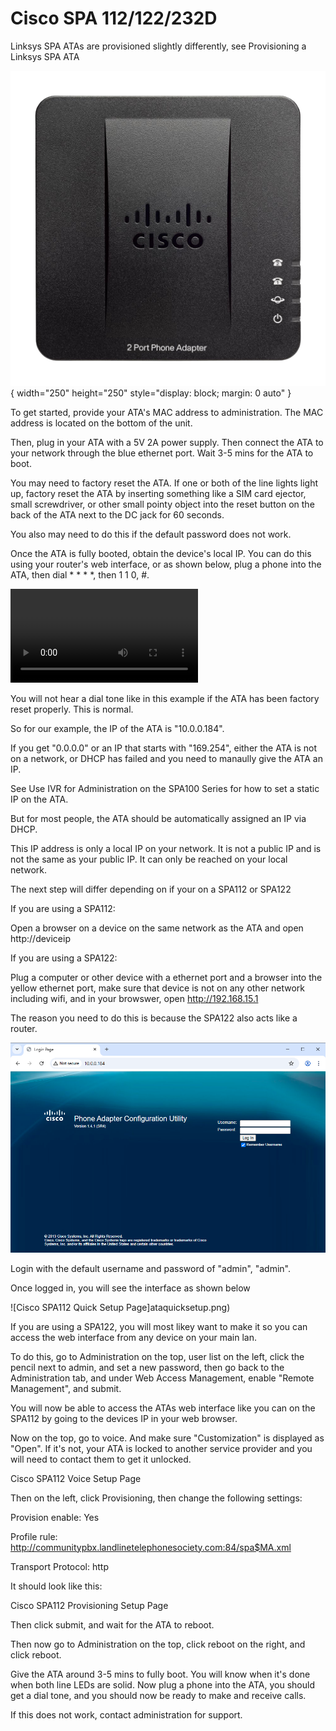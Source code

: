 # Cisco SPA 112/122/232D
Linksys SPA ATAs are provisioned slightly differently, see Provisioning a Linksys SPA ATA


![Cisco SPA112 Product Image](cisco_spa112.png){ width="250" height="250" style="display: block; margin: 0 auto" }


To get started, provide your ATA's MAC address to administration. The MAC address is located on the bottom of the unit.

Then, plug in your ATA with a 5V 2A power supply. Then connect the ATA to your network through the blue ethernet port. Wait 3-5 mins for the ATA to boot.

You may need to factory reset the ATA. If one or both of the line lights light up, factory reset the ATA by inserting something like a SIM card ejector, small screwdriver, or other small pointy object into the reset button on the back of the ATA next to the DC jack for 60 seconds.

You also may need to do this if the default password does not work.

Once the ATA is fully booted, obtain the device's local IP. You can do this using your router's web interface, or as shown below, plug a phone into the ATA, then dial * * * *, then 1 1 0, #.

![type:video](./ciscoSPA-ATA_OBTAIN-ip.mp4)

You will not hear a dial tone like in this example if the ATA has been factory reset properly. This is normal.

So for our example, the IP of the ATA is "10.0.0.184".

If you get "0.0.0.0" or an IP that starts with "169.254", either the ATA is not on a network, or DHCP has failed and you need to manaully give the ATA an IP.

See Use IVR for Administration on the SPA100 Series for how to set a static IP on the ATA.

But for most people, the ATA should be automatically assigned an IP via DHCP.

This IP address is only a local IP on your network. It is not a public IP and is not the same as your public IP. It can only be reached on your local network.

The next step will differ depending on if your on a SPA112 or SPA122

If you are using a SPA112:

Open a browser on a device on the same network as the ATA and open http://deviceip

If you are using a SPA122:

Plug a computer or other device with a ethernet port and a browser into the yellow ethernet port, make sure that device is not on any other network including wifi, and in your browswer, open http://192.168.15.1

The reason you need to do this is because the SPA122 also acts like a router.

![Cisco SPA112 Login Page](login.png)

Login with the default username and password of "admin", "admin".

Once logged in, you will see the interface as shown below

![Cisco SPA112 Quick Setup Page]ataquicksetup.png)

If you are using a SPA122, you will most likey want to make it so you can access the web interface from any device on your main lan.

To do this, go to Administration on the top, user list on the left, click the pencil next to admin, and set a new password, then go back to the Administration tab, and under Web Access Management, enable "Remote Management", and submit.

You will now be able to access the ATAs web interface like you can on the SPA112 by going to the devices IP in your web browser.

Now on the top, go to voice. And make sure "Customization" is displayed as "Open". If it's not, your ATA is locked to another service provider and you will need to contact them to get it unlocked.

Cisco SPA112 Voice Setup Page

Then on the left, click Provisioning, then change the following settings:

Provision enable: Yes

Profile rule: http://communitypbx.landlinetelephonesociety.com:84/spa$MA.xml

Transport Protocol: http

It should look like this:

Cisco SPA112 Provisioning Setup Page

Then click submit, and wait for the ATA to reboot.

Then now go to Administration on the top, click reboot on the right, and click reboot.

Give the ATA around 3-5 mins to fully boot. You will know when it's done when both line LEDs are solid. Now plug a phone into the ATA, you should get a dial tone, and you should now be ready to make and receive calls.

If this does not work, contact administration for support.